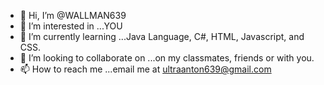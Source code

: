 - 👋 Hi, I’m @WALLMAN639
- 👀 I’m interested in ...YOU
- 🌱 I’m currently learning ...Java Language, C#, HTML, Javascript, and CSS.
- 💞️ I’m looking to collaborate on ...on my classmates, friends or with you.
- 📫 How to reach me ...email me at ultraanton639@gmail.com

<!---
WALLMAN639/WALLMAN639 is a ✨ special ✨ repository because its `README.md` (this file) appears on your GitHub profile.
You can click the Preview link to take a look at your changes.
--->
